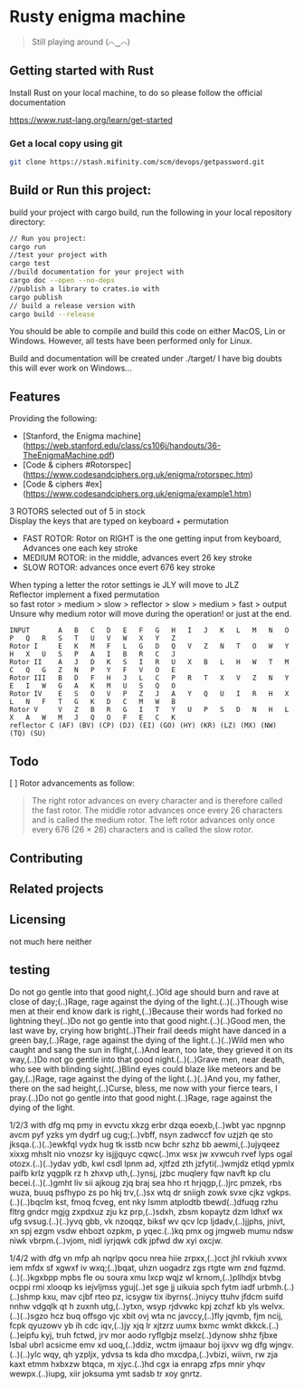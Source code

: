 # Rusty enigma machine
> Still playing around (⌒‿⌒)

## Getting started with Rust

Install Rust on your local machine, to do so please follow the official documentation

https://www.rust-lang.org/learn/get-started


### Get a local copy using git

```bash
git clone https://stash.mifinity.com/scm/devops/getpassword.git
```

## Build or Run this project:

build your project with cargo build, run the following in your local repository directory:
```bash
// Run you project:
cargo run
//test your project with
cargo test
//build documentation for your project with
cargo doc --open --no-deps
//publish a library to crates.io with
cargo publish
// build a release version with
cargo build --release
```

You should be able to compile and build this code on either MacOS, Lin or Windows.
However, all tests have been performed only for Linux.

Build and documentation will be created under ./target/
I have big doubts this will ever work on Windows... 

## Features


Providing the following:

- [Stanford, the Enigma machine] (https://web.stanford.edu/class/cs106j/handouts/36-TheEnigmaMachine.pdf)
- [Code & ciphers #Rotorspec] (https://www.codesandciphers.org.uk/enigma/rotorspec.htm)
- [Code & ciphers #ex] (https://www.codesandciphers.org.uk/enigma/example1.htm)


3 ROTORS selected out of 5 in stock  
Display the keys that are typed on keyboard + permutation  


- FAST ROTOR: Rotor on RIGHT is the one getting input from keyboard, Advances one each key stroke
- MEDIUM ROTOR: in the middle, advances evert 26 key stroke
- SLOW ROTOR: advances once evert 676 key stroke

When typing a letter the rotor settings ie JLY will move to JLZ  
Reflector implement a fixed permutation  
so fast rotor > medium > slow > reflector > slow > medium > fast > output  
Unsure why medium rotor will move during the operation! or just at the end.  


 
```
INPUT		A	B	C	D	E	F	G	H	I	J	K	L	M	N	O	P	Q	R	S	T	U	V	W	X	Y	Z
Rotor I		E	K	M	F	L	G	D	Q	V	Z	N	T	O	W	Y	H	X	U	S	P	A	I	B	R	C	J
Rotor II	A	J	D	K	S	I	R	U	X	B	L	H	W	T	M	C	Q	G	Z	N	P	Y	F	V	O	E
Rotor III	B	D	F	H	J	L	C	P	R	T	X	V	Z	N	Y	E	I	W	G	A	K	M	U	S	Q	O
Rotor IV	E	S	O	V	P	Z	J	A	Y	Q	U	I	R	H	X	L	N	F	T	G	K	D	C	M	W	B
Rotor V		V	Z	B	R	G	I	T	Y	U	P	S	D	N	H	L	X	A	W	M	J	Q	O	F	E	C	K
reflector C	(AF) (BV) (CP) (DJ) (EI) (GO) (HY) (KR) (LZ) (MX) (NW) (TQ) (SU)
```

## Todo
[ ] Rotor advancements as follow:

> The right rotor advances on every character and is therefore called the fast rotor. The
> middle rotor advances once every 26 characters and is called the medium rotor. The left
> rotor advances only once every 676 (26 × 26) characters and is called the slow rotor. 


## Contributing

## Related projects

## Licensing

not much here neither

## testing

Do not go gentle into that good night,(..)Old age should burn and rave at close of day;(..)Rage, rage against the dying of the light.(..)(..)Though wise men at their end know dark is right,(..)Because their words had forked no lightning they(..)Do not go gentle into that good night.(..)(..)Good men, the last wave by, crying how bright(..)Their frail deeds might have danced in a green bay,(..)Rage, rage against the dying of the light.(..)(..)Wild men who caught and sang the sun in flight,(..)And learn, too late, they grieved it on its way,(..)Do not go gentle into that good night.(..)(..)Grave men, near death, who see with blinding sight(..)Blind eyes could blaze like meteors and be gay,(..)Rage, rage against the dying of the light.(..)(..)And you, my father, there on the sad height,(..)Curse, bless, me now with your fierce tears, I pray.(..)Do not go gentle into that good night.(..)Rage, rage against the dying of the light.


1/2/3 with dfg
mq pmy in evvctu xkzg erbr dzqa eoexb,(..)wbt yac npgnnp avcm pyf yzks ym dydrf ug cug;(..)vbff, nsyn zadwccf fov uzjzh qe sto jksqa.(..)(..)ewkfql vydx hug tk isstb ncw bchr szhz bb aewmi,(..)ujyqeez xixxg mhslt nio vnozsr ky isjjjquyc cqwc(..)mx wsx jw xvwcuh rvef lyps ogal otozx.(..)(..)ydav ydb, kwl csdl lpnm ad, xjtfzd zth jzfyti(..)wmjdz etlqd ypmlx paifb krlz yqgplk rz h zhxvp uth,(..)ynsj, jzbc muqlery fqw navft kp clu becei.(..)(..)gmht liv sii ajkoug zjq braj sea hho rt hrjqgp,(..)jrc pmzek, rbs wuza, buuq psfhypo zs po hkj trv,(..)sx wtq dr sniigh zowk svxe cjkz vgkps.(..)(..)bqclm kst, fmoq fcveg, ent nky lsmm atplodtb tbewd(..)dfuqg rzhu fltrg gndcr mgjg zxpdxuz zju kz prp,(..)sdxh, zbsm kopaytz dzm ldhxf wx ufg svsug.(..)(..)yvq gbb, vk nzoqqz, biksf wv qcv lcp ljdadv,(..)jjphs, jnivt, xn spj ezgm vsdw ehbozt ozpkm, p yqec.(..)kq pmx og jmgweb mumu ndsw niwk vbrpm.(..)vjom, nidl iyrjqwk cdk jpfwd dw xyi oxcjw.


1/4/2 with dfg
vn mfp ah nqrlpv qocu nrea hiie zrpxx,(..)cct jhl rvkiuh xvwx iem mfdx sf xgwxf iv wxq;(..)bqat, uhzn uogadrz zgs rtgte wm znd fqzmd.(..)(..)kgxbpp mpbs fle ou soura xmu lxcp wqjz wl krnom,(..)pllhdjx btvbg ocppi rmi xlooqp ks iejvljmss yguj(..)et sge jj uikuia spch fytm iadf urbmh.(..)(..)shmp kxu, mav cjbf rteo pz, icsygw tix ibyrns(..)niycy ttuhv jfdcm suifd nnhw vdgqlk qt h zuxnh utg,(..)ytxn, wsyp rjdvwkc kpj zchzf kb yls welvx.(..)(..)sgzo hcz buq offsgo vjc xbit ovj wta nc javccy,(..)fly jqvmb, fjm ncij, fcpk qyuzowv yb ih cdc iqv,(..)jy xjq lr xjtzrz uumx bxmc wmkt dkkck.(..)(..)eipfu kyj, truh fctwd, jrv mor aodo ryflgbjz mselz(..)dynow shhz fjbxe lsbal ubrl acsicme emv xd uoq,(..)ddiz, wctm ijmaaur boj ijxvv wg dfg wjngv.(..)(..)ylc wqy, qh yzpljx, ydvsa ts kda dho mxcdpa,(..)vbizi, wiivn, rw zja kaxt etmm hxbxzw btqca, m xjyc.(..)hd cgx ia enrapg zfps mnir yhqv wewpx.(..)iupg, xiir joksuma ymt sadsb tr xoy gnrtz.